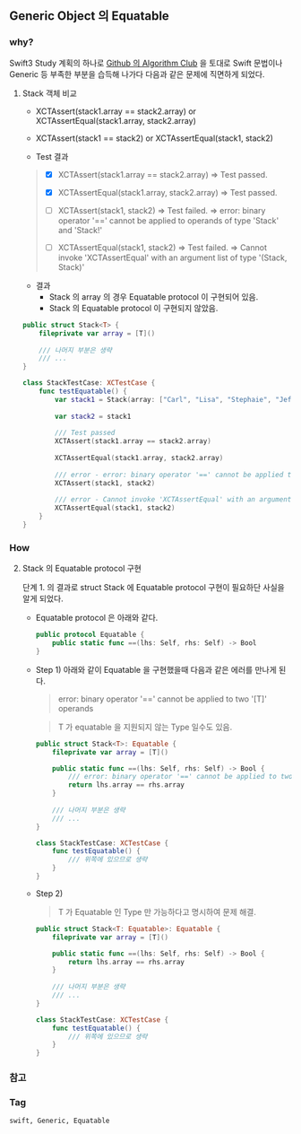 ## Generic Object 의 Equatable

### why?

Swift3 Study 계획의 하나로 [Github 의 Algorithm Club](https://github.com/raywenderlich/swift-algorithm-club) 을 토대로 Swift 문법이나 Generic 등 부족한 부분을 습득해 나가다 다음과 같은 문제에 직면하게 되었다.

1. Stack 객체 비교
	* XCTAssert(stack1.array == stack2.array) or XCTAssertEqual(stack1.array, stack2.array)

	* XCTAssert(stack1 == stack2) or XCTAssertEqual(stack1, stack2) 

	* Test 결과
	>	- [x] XCTAssert(stack1.array == stack2.array) => Test passed.
	>
	>	- [x] XCTAssertEqual(stack1.array, stack2.array) => Test passed.
	>
	>	- [ ] XCTAssert(stack1, stack2) => Test failed.
	>		=> error: binary operator '==' cannot be applied to operands of type 'Stack<String>' and 'Stack<String>!'
	>
	>	- [ ] XCTAssertEqual(stack1, stack2) => Test failed.
	>		=> Cannot invoke 'XCTAssertEqual' with an argument list of type '(Stack<String>, Stack<String>)'
	
	* 결과
		- Stack 의 array 의 경우 Equatable protocol 이 구현되어 있음.
		- Stack 의 Equatable protocol 이 구현되지 않았음.
		 

	```swift
	public struct Stack<T> {
		fileprivate var array = [T]()
		
		/// 나머지 부분은 생략
		/// ...
	}	

	class StackTestCase: XCTestCase {
		func testEquatable() {
			var stack1 = Stack(array: ["Carl", "Lisa", "Stephaie", "Jeff"])
		
			var stack2 = stack1
		
			/// Test passed
			XCTAssert(stack1.array == stack2.array)
			
			XCTAssertEqual(stack1.array, stack2.array)
			
			/// error - error: binary operator '==' cannot be applied to operands of type 'Stack<String>' and 'Stack<String>!'
			XCTAssert(stack1, stack2)
			
			/// error - Cannot invoke 'XCTAssertEqual' with an argument list type '(Stack<String>, Stack<String>!)'
			XCTAssertEqual(stack1, stack2)
		}
	}
	```
	
### How

2. Stack 의 Equatable protocol 구현

	단계 1. 의 결과로 struct Stack 에 Equatable protocol 구현이 필요하단 사실을 알게 되었다.
	
	* Equatable protocol 은 아래와 같다.
		
		```swift
		public protocol Equatable {
			public static func ==(lhs: Self, rhs: Self) -> Bool
		}
		```

	* Step 1) 아래와 같이 Equatable 을 구현했을때 다음과 같은 에러를 만나게 된다.
		> error: binary operator '==' cannot be applied to two '[T]' operands
		
		> T 가 equatable 을 지원되지 않는 Type 일수도 있음.

		```swift
		public struct Stack<T>: Equatable {
			fileprivate var array = [T]()
		
			public static func ==(lhs: Self, rhs: Self) -> Bool {
				/// error: binary operator '==' cannot be applied to two '[T]' operands
				return lhs.array == rhs.array
			}
			
			/// 나머지 부분은 생략
			/// ...
		}	

		class StackTestCase: XCTestCase {
			func testEquatable() {
				/// 위쪽에 있으므로 생략
			}
		}
		```


	* Step 2)
		> T 가 Equatable 인 Type 만 가능하다고 명시하여 문제 해결.
	
		```swift
		public struct Stack<T: Equatable>: Equatable {
			fileprivate var array = [T]()
		
			public static func ==(lhs: Self, rhs: Self) -> Bool {
				return lhs.array == rhs.array
			}
			
			/// 나머지 부분은 생략
			/// ...
		}	

		class StackTestCase: XCTestCase {
			func testEquatable() {
				/// 위쪽에 있으므로 생략
			}
		}
		```

### 참고



### Tag

	swift, Generic, Equatable